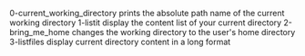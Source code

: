 0-current_working_directory prints the absolute path name of the current working directory
1-listit display the content list of your current directory
2-bring_me_home changes the working directory to the user's home directory
3-listfiles display current directory content in a long format
